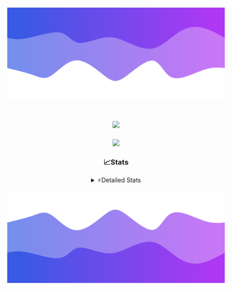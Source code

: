 ![Header](./header.png)
<div align="center">

<h1 align="center">
  <a href="https://git.io/typing-svg">
    <img src="https://readme-typing-svg.herokuapp.com/?lines=Hello,+There!+%F0%9F%91%8B;This+is+chicho.;Owner+on+Ocean;&center=true&size=25">
  </a>
</h1>
  
<p align="center">
  <img src="https://lanyard.cnrad.dev/api/852683595378196480" />
</p>

### 📈Stats
<details>
    <summary> ⚡Detailed Stats</summary>
    <br/>

<!--START_SECTION:waka-->
![Code Time](http://img.shields.io/badge/Code%20Time-926%20hrs%2048%20mins-blue)

![Profile Views](http://img.shields.io/badge/Profile%20Views-10-blue)

**🐱 My GitHub Data** 

> 📦 179.3 kB Used in GitHub's Storage 
 > 
> 🏆 0 Contributions in the Year 2025
 > 
> 🚫 Not Opted to Hire
 > 
> 📜 15 Public Repositories 
 > 
> 🔑 10 Private Repositories 
 > 
**I'm a Night 🦉** 

```text
🌞 Morning                25 commits          █░░░░░░░░░░░░░░░░░░░░░░░░   05.71 % 
🌆 Daytime                66 commits          ████░░░░░░░░░░░░░░░░░░░░░   15.07 % 
🌃 Evening                176 commits         ██████████░░░░░░░░░░░░░░░   40.18 % 
🌙 Night                  171 commits         ██████████░░░░░░░░░░░░░░░   39.04 % 
```
📅 **I'm Most Productive on Tuesday** 

```text
Monday                   26 commits          █░░░░░░░░░░░░░░░░░░░░░░░░   05.94 % 
Tuesday                  112 commits         ██████░░░░░░░░░░░░░░░░░░░   25.57 % 
Wednesday                81 commits          █████░░░░░░░░░░░░░░░░░░░░   18.49 % 
Thursday                 65 commits          ████░░░░░░░░░░░░░░░░░░░░░   14.84 % 
Friday                   74 commits          ████░░░░░░░░░░░░░░░░░░░░░   16.89 % 
Saturday                 43 commits          ██░░░░░░░░░░░░░░░░░░░░░░░   09.82 % 
Sunday                   37 commits          ██░░░░░░░░░░░░░░░░░░░░░░░   08.45 % 
```


📊 **This Week I Spent My Time On** 

```text
🕑︎ Time Zone: America/Argentina/Buenos_Aires

💬 Programming Languages: 
TypeScript               14 hrs 58 mins      █████████████████████░░░░   82.23 % 
JSON                     1 hr 33 mins        ██░░░░░░░░░░░░░░░░░░░░░░░   08.53 % 
Python                   1 hr 2 mins         █░░░░░░░░░░░░░░░░░░░░░░░░   05.76 % 
Other                    7 mins              ░░░░░░░░░░░░░░░░░░░░░░░░░   00.71 % 
Bash                     6 mins              ░░░░░░░░░░░░░░░░░░░░░░░░░   00.60 % 

🔥 Editors: 
Cursor                   16 hrs 15 mins      ██████████████████████░░░   89.31 % 
VS Code                  1 hr 56 mins        ███░░░░░░░░░░░░░░░░░░░░░░   10.69 % 

🐱‍💻 Projects: 
ocean                    7 hrs 17 mins       ██████████░░░░░░░░░░░░░░░   40.02 % 
project                  6 hrs 16 mins       █████████░░░░░░░░░░░░░░░░   34.50 % 
ocean-backend            3 hrs 28 mins       █████░░░░░░░░░░░░░░░░░░░░   19.11 % 
Unknown Project          1 hr 9 mins         ██░░░░░░░░░░░░░░░░░░░░░░░   06.38 % 

💻 Operating System: 
Windows                  18 hrs 12 mins      █████████████████████████   100.00 % 
```

**I Mostly Code in JavaScript** 

```text
JavaScript               8 repos             ██████░░░░░░░░░░░░░░░░░░░   25.81 % 
HTML                     7 repos             ██████░░░░░░░░░░░░░░░░░░░   22.58 % 
TypeScript               2 repos             ██░░░░░░░░░░░░░░░░░░░░░░░   06.45 % 
Astro                    1 repo              █░░░░░░░░░░░░░░░░░░░░░░░░   03.23 % 
SCSS                     1 repo              █░░░░░░░░░░░░░░░░░░░░░░░░   03.23 % 
```




 Last Updated on 11/01/2025 15:14:24 UTC
<!--END_SECTION:waka-->
</details>

![Footer](./footer.png)
